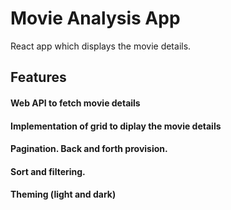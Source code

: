 # Movie Analysis App

React app which displays the movie details.

## Features

#### Web API to fetch movie details

#### Implementation of grid to diplay the movie details

#### Pagination. Back and forth provision.

#### Sort and filtering.

#### Theming (light and dark)



